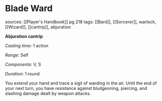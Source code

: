 # Blade Ward
sources: [[Player's Handbook]] pg 218
tags: [[Bard]], [[Sorceror]], warlock, [[Wizard]], [[cantrip]], abjuration

**Abjuration cantrip**

*Casting time*: 1 action

*Range*: Self

*Components*: V, S

*Duration*: 1 round

You extend your hand and trace a sigil of warding in the air. Until the end of your next turn, you have resistance against bludgeoning, piercing, and slashing damage dealt by weapon attacks.
